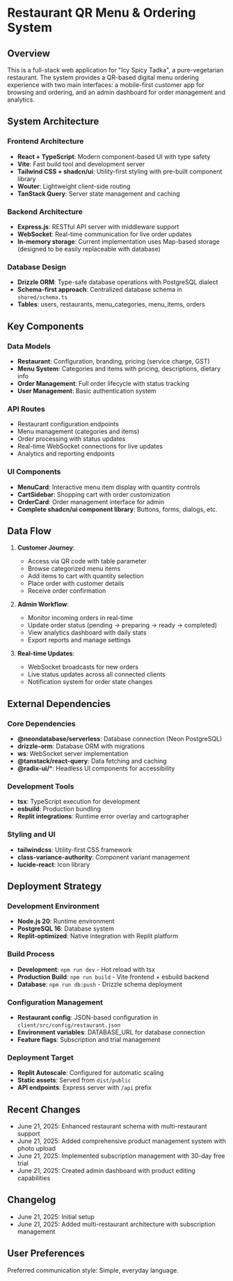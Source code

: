 # Restaurant QR Menu & Ordering System

## Overview

This is a full-stack web application for "Icy Spicy Tadka", a pure-vegetarian restaurant. The system provides a QR-based digital menu ordering experience with two main interfaces: a mobile-first customer app for browsing and ordering, and an admin dashboard for order management and analytics.

## System Architecture

### Frontend Architecture
- **React + TypeScript**: Modern component-based UI with type safety
- **Vite**: Fast build tool and development server
- **Tailwind CSS + shadcn/ui**: Utility-first styling with pre-built component library
- **Wouter**: Lightweight client-side routing
- **TanStack Query**: Server state management and caching

### Backend Architecture
- **Express.js**: RESTful API server with middleware support
- **WebSocket**: Real-time communication for live order updates
- **In-memory storage**: Current implementation uses Map-based storage (designed to be easily replaceable with database)

### Database Design
- **Drizzle ORM**: Type-safe database operations with PostgreSQL dialect
- **Schema-first approach**: Centralized database schema in `shared/schema.ts`
- **Tables**: users, restaurants, menu_categories, menu_items, orders

## Key Components

### Data Models
- **Restaurant**: Configuration, branding, pricing (service charge, GST)
- **Menu System**: Categories and items with pricing, descriptions, dietary info
- **Order Management**: Full order lifecycle with status tracking
- **User Management**: Basic authentication system

### API Routes
- Restaurant configuration endpoints
- Menu management (categories and items)
- Order processing with status updates
- Real-time WebSocket connections for live updates
- Analytics and reporting endpoints

### UI Components
- **MenuCard**: Interactive menu item display with quantity controls
- **CartSidebar**: Shopping cart with order customization
- **OrderCard**: Order management interface for admin
- **Complete shadcn/ui component library**: Buttons, forms, dialogs, etc.

## Data Flow

1. **Customer Journey**:
   - Access via QR code with table parameter
   - Browse categorized menu items
   - Add items to cart with quantity selection
   - Place order with customer details
   - Receive order confirmation

2. **Admin Workflow**:
   - Monitor incoming orders in real-time
   - Update order status (pending → preparing → ready → completed)
   - View analytics dashboard with daily stats
   - Export reports and manage settings

3. **Real-time Updates**:
   - WebSocket broadcasts for new orders
   - Live status updates across all connected clients
   - Notification system for order state changes

## External Dependencies

### Core Dependencies
- **@neondatabase/serverless**: Database connection (Neon PostgreSQL)
- **drizzle-orm**: Database ORM with migrations
- **ws**: WebSocket server implementation
- **@tanstack/react-query**: Data fetching and caching
- **@radix-ui/***: Headless UI components for accessibility

### Development Tools
- **tsx**: TypeScript execution for development
- **esbuild**: Production bundling
- **Replit integrations**: Runtime error overlay and cartographer

### Styling and UI
- **tailwindcss**: Utility-first CSS framework
- **class-variance-authority**: Component variant management
- **lucide-react**: Icon library

## Deployment Strategy

### Development Environment
- **Node.js 20**: Runtime environment
- **PostgreSQL 16**: Database system
- **Replit-optimized**: Native integration with Replit platform

### Build Process
- **Development**: `npm run dev` - Hot reload with tsx
- **Production Build**: `npm run build` - Vite frontend + esbuild backend
- **Database**: `npm run db:push` - Drizzle schema deployment

### Configuration Management
- **Restaurant config**: JSON-based configuration in `client/src/config/restaurant.json`
- **Environment variables**: DATABASE_URL for database connection
- **Feature flags**: Subscription and trial management

### Deployment Target
- **Replit Autoscale**: Configured for automatic scaling
- **Static assets**: Served from `dist/public`
- **API endpoints**: Express server with `/api` prefix

## Recent Changes
- June 21, 2025: Enhanced restaurant schema with multi-restaurant support
- June 21, 2025: Added comprehensive product management system with photo upload
- June 21, 2025: Implemented subscription management with 30-day free trial
- June 21, 2025: Created admin dashboard with product editing capabilities

## Changelog
- June 21, 2025: Initial setup
- June 21, 2025: Added multi-restaurant architecture with subscription management

## User Preferences

Preferred communication style: Simple, everyday language.